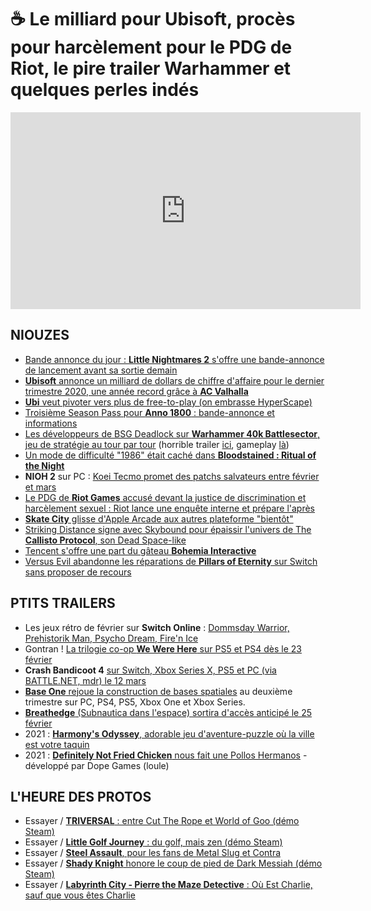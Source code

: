 # ☕ Le milliard pour Ubisoft, procès pour harcèlement pour le PDG de Riot, le pire trailer Warhammer et quelques perles indés

<iframe width="560" height="315" src="https://www.youtube.com/embed/uIE5s8FXKWw" frameborder="0" allow="accelerometer; autoplay; clipboard-write; encrypted-media; gyroscope; picture-in-picture" allowfullscreen></iframe> 

## NIOUZES

- [Bande annonce du jour : **Little Nightmares 2** s'offre une bande-annonce de lancement avant sa sortie demain](https://www.youtube.com/watch?v=AI9zBBTyX-E)
- [**Ubisoft** annonce un milliard de dollars de chiffre d'affaire pour le dernier trimestre 2020, une année record grâce à **AC Valhalla**](https://www.gamekult.com/actualite/le-chiffre-d-affaires-d-ubisoft-atteint-le-milliard-d-euros-au-dernier-trimestre-2020-3050835873.html)
- [**Ubi** veut pivoter vers plus de free-to-play (on embrasse HyperScape)](https://www.ign.com/articles/ubisoft-moving-away-from-reliance-on-aaa-releases)
- [Troisième Season Pass pour **Anno 1800** : bande-annonce et informations](https://www.youtube.com/watch?v=JmnCvLQ1Boo )
- [Les développeurs de BSG Deadlock sur **Warhammer 40k Battlesector**, jeu de stratégie au tour par tour](https://www.rockpapershotgun.com/battlestar-galactica-deadlock-devs-are-making-a-warhammer-40k-game) (horrible trailer [ici](https://www.youtube.com/watch?v=ZIZILTdExNQ), gameplay [là](https://www.youtube.com/watch?v=jqMwiYClZmc))
- [Un mode de difficulté "1986" était caché dans **Bloodstained : Ritual of the Night**](https://www.siliconera.com/bloodstained-ritual-of-the-night-1986-mode-makes-classic-mode-more-challenging/?utm_source=feedburner&utm_medium=feed&utm_campaign=Feed%3A+siliconera%2FMkOc+%28Siliconera%29)
- **NIOH 2** sur PC : [Koei Tecmo promet des patchs salvateurs entre février et mars](https://www.rockpapershotgun.com/nioh-2-devs-are-actively-working-on-pc-fixes)
- [Le PDG de **Riot Games** accusé devant la justice de discrimination et harcèlement sexuel : Riot lance une enquête interne et prépare l'après](https://www.gamesindustry.biz/articles/2021-02-09-riot-games-ceo-sued-by-former-assistant-for-sexual-harassment)
- [**Skate City** glisse d'Apple Arcade aux autres plateforme "bientôt"](https://twitter.com/skatecitygame/status/1359171328750850051)
- [Striking Distance signe avec Skybound pour épaissir l'univers de The **Callisto Protocol**, son Dead Space-like](https://www.allgamesdelta.net/2021/02/striking-distance-is-partnering-with.html)
- [Tencent s'offre une part du gâteau **Bohemia Interactive**](https://www.gamekult.com/actualite/tencent-grignote-une-part-de-bohemia-interactive-3050835867.html?utm_term=Autofeed&utm_medium=Social&utm_source=Twitter#Echobox=1612889242)
- [Versus Evil abandonne les réparations de **Pillars of Eternity** sur Switch sans proposer de recours](https://twitter.com/vs_evil/status/1359184325032488961)

## PTITS TRAILERS

- Les jeux rétro de février sur **Switch Online** : [Dommsday Warrior, Prehistorik Man, Psycho Dream, Fire'n Ice](https://www.youtube.com/watch?v=xEPJJG4yypo)
- Gontran ! [La trilogie co-op **We Were Here** sur PS5 et PS4 dès le 23 février](https://www.youtube.com/watch?v=Qgjw2DuqQgY)
- **Crash Bandicoot 4** [sur Switch, Xbox Series X, PS5 et PC (via BATTLE.NET, mdr) le 12 mars](https://www.youtube.com/watch?v=RIrTfLA4f58)
- [**Base One** rejoue la construction de bases spatiales](https://www.youtube.com/watch?v=_7ymcEXU5aM) au deuxième trimestre sur PC, PS4, PS5, Xbox One et Xbox Series.
- [**Breathedge** (Subnautica dans l'espace) sortira d'accès anticipé le 25 février](https://www.youtube.com/watch?v=e0dNAq3f5pU)
- 2021 : [**Harmony's Odyssey**, adorable jeu d'aventure-puzzle où la ville est votre taquin](https://www.youtube.com/watch?v=G9z76c0ueu8)
- 2021 : [**Definitely Not Fried Chicken** nous fait une Pollos Hermanos](https://www.youtube.com/watch?v=OBVE1eMEuQ8) - développé par Dope Games (loule) 

## L'HEURE DES PROTOS

- Essayer / [**TRIVERSAL** : entre Cut The Rope et World of Goo (démo Steam)](https://store.steampowered.com/app/1481000/Triversal/)
- Essayer / [**Little Golf Journey** : du golf, mais zen (démo Steam)](https://store.steampowered.com/app/1232150/A_Little_Golf_Journey/)
- Essayer / [**Steel Assault**, pour les fans de Metal Slug et Contra](https://store.steampowered.com/app/1280300/Steel_Assault/)
- Essayer / [**Shady Knight** honore le coup de pied de Dark Messiah (démo Steam)](https://store.steampowered.com/app/1155650/Shady_Knight/)
- Essayer / [**Labyrinth City - Pierre the Maze Detective** : Où Est Charlie, sauf que vous êtes Charlie](https://labyrinth-city.itch.io/labyrinth-city-pierre-the-maze-detective)
